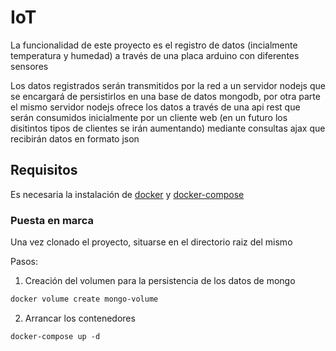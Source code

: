 # IoT
La funcionalidad de este proyecto es el registro de datos (incialmente temperatura y humedad) a través de una placa arduino con diferentes sensores

Los datos registrados serán transmitidos por la red a un servidor nodejs que se encargará de persistirlos en una base de datos mongodb, por otra parte el mismo servidor nodejs ofrece los datos a través de una api rest que serán consumidos inicialmente por un cliente web (en un futuro los disitintos tipos de clientes se irán aumentando) mediante consultas ajax que recibirán datos en formato json

## Requisitos 
Es necesaria la instalación de [docker](https://docs.docker.com/install/) y [docker-compose](https://docs.docker.com/compose/install/)

### Puesta en marca
Una vez clonado el proyecto, situarse en el directorio raiz del mismo

Pasos:
1. Creación del volumen para la persistencia de los datos de mongo
```bash
docker volume create mongo-volume
```

2. Arrancar los contenedores
```
docker-compose up -d
```


